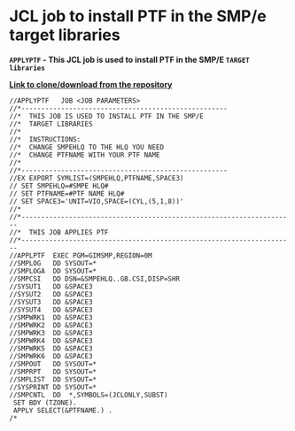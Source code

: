 # JCL job to install PTF in the SMP/e target libraries

**`APPLYPTF` - This JCL job is used to install PTF in the SMP/E `TARGET libraries`**

[**Link to clone/download from the repository**](https://github.com/IBA-mainframe-dev/Global-Repository-for-Mainframe-Developers/blob/master/zOS%20System%20operating/SMPe/JCL%20job%20for%20installing%20PTF%20in%20the%20SMPe%20target%20libraries/APPLYPTF)

```
//APPLYPTF   JOB <JOB PARAMETERS>    
//*----------------------------------------------------    
//*  THIS JOB IS USED TO INSTALL PTF IN THE SMP/E 
//*  TARGET LIBRARIES
//*
//*  INSTRUCTIONS:
//*  CHANGE SMPEHLQ TO THE HLQ YOU NEED
//*  CHANGE PTFNAME WITH YOUR PTF NAME
//*
//*----------------------------------------------------
//EX EXPORT SYMLIST=(SMPEHLQ,PTFNAME,SPACE3)  
// SET SMPEHLQ=#SMPE HLQ#
// SET PTFNAME=#PTF NAME HLQ#
// SET SPACE3='UNIT=VIO,SPACE=(CYL,(5,1,8))'
//*                       
//*---------------------------------------------------------------------
//*  THIS JOB APPLIES PTF                                               
//*---------------------------------------------------------------------
//APPLPTF  EXEC PGM=GIMSMP,REGION=0M                                    
//SMPLOG   DD SYSOUT=*                                                  
//SMPLOGA  DD SYSOUT=*                                                  
//SMPCSI   DD DSN=&SMPEHLQ..GB.CSI,DISP=SHR                             
//SYSUT1   DD &SPACE3                                                   
//SYSUT2   DD &SPACE3                                                   
//SYSUT3   DD &SPACE3                                                   
//SYSUT4   DD &SPACE3                                                   
//SMPWRK1  DD &SPACE3                                                   
//SMPWRK2  DD &SPACE3                                                   
//SMPWRK3  DD &SPACE3                                                   
//SMPWRK4  DD &SPACE3                                                   
//SMPWRK5  DD &SPACE3                                                   
//SMPWRK6  DD &SPACE3                                                   
//SMPOUT   DD SYSOUT=*                                                  
//SMPRPT   DD SYSOUT=*                                                  
//SMPLIST  DD SYSOUT=*                                                  
//SYSPRINT DD SYSOUT=*                                                  
//SMPCNTL  DD  *,SYMBOLS=(JCLONLY,SUBST)                                
 SET BDY (TZONE).                                                       
 APPLY SELECT(&PTFNAME.) .    
/*
```